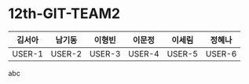 # 12th-GIT-TEAM2
| 김서아    | 남기동    | 이형빈    | 이문정    | 이세림    | 정혜나    |
|--------|--------|--------|--------|--------|--------|
| USER-1 | USER-2 | USER-3 | USER-4 | USER-5 | USER-6 |

abc